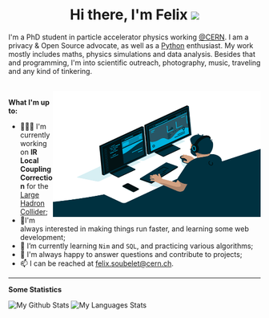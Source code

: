 <h1 align="center">Hi there, I'm Felix <img src="https://media.giphy.com/media/hvRJCLFzcasrR4ia7z/giphy.gif" height="32" /></h1>

I'm a PhD student in particle accelerator physics working [@CERN][cern].
I am a privacy & Open Source advocate, as well as a [Python][python] enthusiast.
My work mostly includes maths, physics simulations and data analysis.
Besides that and programming, I'm into scientific outreach, photography, music, traveling and any kind of tinkering.

<br>

<!-- A Little About Me -->
<img align="right" alt="Code GIF" src="https://github.com/fsoubelet/fsoubelet/blob/master/code.gif?raw=true" width="415" height="251" />

<strong>What I'm up to:</strong>
- 👨🏽‍💻 I'm currently working on **IR Local Coupling Correction** for the [Large Hadron Collider][lhc];
- 🏃‍I'm always interested in making things run faster, and learning some web development;
- 🌱 I’m currently learning `Nim` and `SQL`, and practicing various algorithms;
- 💬 I'm always happy to answer questions and contribute to projects;
- 📫 I can be reached at felix.soubelet@cern.ch.

---
<!-- My GitHub Stats ❤️ -->
<strong>Some Statistics</strong>
<p align="left">
<img src="https://github-readme-stats.vercel.app/api?username=fsoubelet&show_icons=true?count_private=true&hide=stars" alt="My Github Stats" height="165"/>&nbsp;<img src="https://github-readme-stats.vercel.app/api/top-langs/?username=fsoubelet&layout=compact" alt="My Languages Stats" height="165">
</p>


[cern]: https://home.cern/
[lhc]: https://home.cern/science/accelerators/large-hadron-collider
[python]: https://www.python.org/
